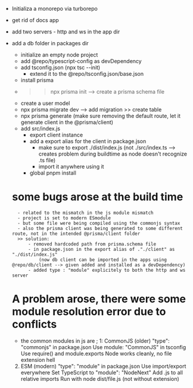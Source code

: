 

- Initializa a monorepo via turborepo
- get rid of docs app
- add two servers - http and ws in the app dir
- add a db folder in packages dir
    - initialize an empty node project
    - add @repo/typescript-config as devDependency
    - add tsconfig.json (npx tsc --init)
        - extend it to the @repo/tsconfig.json/base.json
    - install prisma
    - >> npx prisma init --> create a prisma schema file
    - create a user model
    - npx prisma migrate dev --> add migration >> create table
    - npx prisma generate (make sure removing the default route, let it generate client in the @prisma/client)
    - add src/index.js
        - export client instance
        - add a export alias for the client in package.json
            - make sure to export ./dist/index.js  (not ./src/index.ts --> creates problem during buildtime as node doesn't recognize .ts file)
            - import it anywhere using it
        - global pnpm install

    # some bugs arose at the build time
        - related to the mismatch in the js module mismatch
        - project is set to modern ESmodule
        - but some file were being compiled using the commonjs syntax
        - also the prisma client was being generated to some different route, not in the intended @prisma/client folder
        >> solution: 
            - removed hardcoded path from prisma.schema file
            - in package.json in the export alias of ."./client" as "./dist/index.js" 
                (now db client can be imported in the apps using @repo/db/client --> given added and installed as a devDependency)
            - added type : "module" explicitely to both the http and ws server

            

    # A problem arose, there were some module resolution error due to conflicts
    - the common modules in js are ; 
     1: CommonJS (older)
        "type": "commonjs" in package.json
        Use module: "CommonJS" in tsconfig
        Use require() and module.exports
        Node works cleanly, no file extension hell

    2. ESM (modern)
        "type": "module" in package.json
        Use import/export everywhere
        Set TypeScript to "module": "NodeNext"
        Add .js to all relative imports
        Run with node dist/file.js (not without extension)

